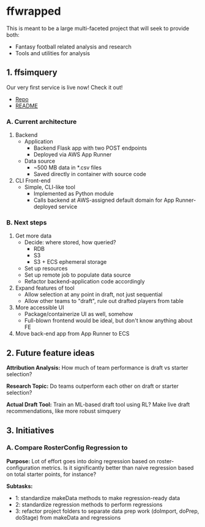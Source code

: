 # ffwrapped
This is meant to be a large multi-faceted project that will seek to provide both:
- Fantasy football related analysis and research
- Tools and utilities for analysis

## 1. ffsimquery
Our very first service is live now! Check it out!
- [Repo](src/modules/simQuery)
- [README](src/modules/simQuery/ffsimquery.md)

### A. Current architecture
1. Backend
   - Application
     - Backend Flask app with two POST endpoints
     - Deployed via AWS App Runner
   - Data source
     - ~500 MB data in *.csv files
     - Saved directly in container with source code
2. CLI Front-end
   - Simple, CLI-like tool
     - Implemented as Python module
     - Calls backend at AWS-assigned default domain for App Runner-deployed service

### B. Next steps
1. Get more data
   - Decide: where stored, how queried?
     - RDB
     - S3
     - S3 + ECS ephemeral storage
   - Set up resources
   - Set up remote job to populate data source
   - Refactor backend-application code accordingly  
2. Expand features of tool
   - Allow selection at any point in draft, not just sequential
   - Allow other teams to "draft", rule out drafted players from table
3. More accessible UI
   - Package/containerize UI as well, somehow
   - Full-blown frontend would be ideal, but don't know anything about FE
4. Move back-end app from App Runner to ECS

## 2. Future feature ideas
**Attribution Analysis:** How much of team performance is draft vs starter selection?

**Research Topic:** Do teams outperform each other on draft or starter selection?

**Actual Draft Tool:** Train an ML-based draft tool using RL? Make live draft recommendations, like more robust simquery

## 3. Initiatives
### A. Compare RosterConfig Regression to 
**Purpose:** Lot of effort goes into doing regression based on roster-configuration metrics. Is it significantly better than naive regression based on total starter points, for instance?

**Subtasks:**

-  1: standardize makeData methods to make regression-ready data
-  2: standardize regression methods to perform regressions
-  3: refactor project folders to separate data prep work (doImport, doPrep, doStage) from makeData and regressions

